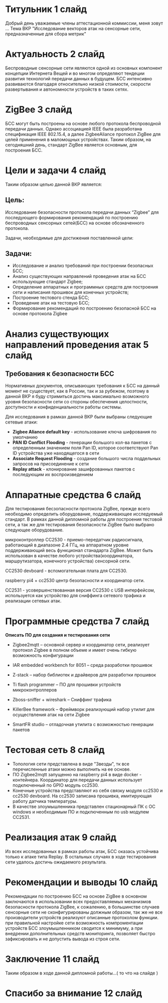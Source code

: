 # Титульник 1 слайд

Добрый день уважаемые члены аттестационной коммиссии, меня зовут ... Тема ВКР "Исследование векторов атак на сенсорные сети, предназначенные для сбора метрик"

# Актуальность 2 слайд

Беспроводные сенсорные сети являются одной из основных компонент концепции Интернета Вещей и во многом определяют тендеции развития технологий передачи данных в будущем. БСС интенсивно развиваются благодаря относительно низкой стоимости, скорости развертывания и автономности устройств в таких сетях.

# ZigBee 3 слайд

БСС могут быть построены на основе любого протокола беспроводной передачи данных. Однако ассоциацией IEEE была разработана спецификация IEEE 802.15.4, а далее ZigbeeAliance протокол ZigBee для целей применения в маломощных устройствах. Таким образом, на сегодняшний день, стандарт ZigBee является основным, для построения БСС.

# Цели и задачи 4 слайд

Таким образом целью данной ВКР является:

## Цель: 
Исследование безопасности протокола передачи данных “Zigbee” для последующего формирования рекомендаций по построению беспроводных сенсорных сетей(БСС) на основе обозначенного протокола.

Задачи, необходимые для достижения поставленной цели:

## Задачи:
* Исследование и анализ требований при построении безопасных БСС;
* Анализ существующих направлений проведения атак на БСС использующие стандарт Zigbee;   
* Определение аппаратных и программных средств для построения сети и написания прошивок для конечных устройств;
* Построение тестового стенда БСС;
* Проведение атак на тестовую БСС;
* Формирование рекомендаций по построению безопасной БСС на основе протокола Zigbee

# Анализ существующих направлений проведения атак 5 слайд

## Требования к безопасности БСС
 Нормативных документов, описывающих требования к БСС на данный момент не существует, как в России, так и за рубежом, поэтому в данной ВКР я буду стримиться достичь максимально возможного уровня безопасности сети со стороны обеспечения целостности, доступности и конфиденциальности работы системы.

Для исследования в рамках данной ВКР были выбраны следующие сетевые атаки:

* **Zigbee Aliance default key** - использование ключа шифрования по умолчанию
* **PAN ID Conflict Flooding** - генерации большого кол-ва пакетов с определенным значением поля Pan ID, которое соответствуют Pan ID устройства уже находящегося в сети
* **Associate Request Flooding** - создание большого числа поддельных запросов на присоединение к сети
* **Replay attack** - клонирование зашифрованных пакетов с последующим их воспроизведением 

# Аппаратные средства 6 слайд

Для тестирования бесзопасности протокола ZigBee, прежде всего необходимо определить оборудование, поддерживающее исследуемый стандарт. В рамках данной дипломной работы для построения тестовой сети, а так же для тестирования безопасности ZigBee было выбрано следующее оборудование.

микроконтроллер CC2530 - приемо-передатчик радиосигнала, работающий в диапазоне 2.4 ГГц, на аппаратном уровне поддерживающий весь функционал станадарта ZigBee. Может быть использован в качестве любого устройства(координатора, маршрутизатора, конечного устройства) сенсорной сети.

СС2530 devboard - вспомогательная плата для CC2530.

raspberry pi4 + сс2530 центр безопасности и координатор сети.

СС2531 - усовершенствованная версия CC2530 с USB интерфейсом, используется как устройство для сниффинга сетевого трафика и реализации сетевых атак.

# Программные средства 7 слайд

**Описать ПО для создания и тестирования сети**

* Zigbee2mqtt – основной сервер и координатор сети, реализует протокол Zigbee в полном объеме и имеет очень гибкую возможность конфигурации
* IAR embedded workbench for 8051 – среда разработки прошивок
* Z-stack – набор библиотек и драйверов для разработки прошивок
* Ti flash programmer – ПО для прошивки устройств микроконтроллеров

* Zboss-sniffer + wireshark – Сниффинг трафика
* KillerBee framework – Фреймворк реализующий набор утилит для осуществления атак на сети Zigbee 
* SmartFR studio – отладочная утилита с возможностью генерации пакетов


# Тестовая сеть 8 слайд

* Топология сети представлена в виде "Звезды", тк все перечисленные атаки можно выполнить на ее основе.
* ПО Zigbee2mqtt запущенно на raspberry pi4 в виде docker - контейнера. Координатор для передачи данных использует подключенный по GPIO модуль cc2530.
* Конечные устройства представляют из себя связку модуля cc2530 и cc2530 devboard. На cc2530 записана прошивка, имитирующая работу датчика температуры.
* В качестве злоумышленника представлен стационарный ПК с ОС windows и необходимым ПО и подключенным по usb модулем CC2531.

# Реализация атак 9 слайд

Из всех исследованных в рамках работы атак, БСС оказась устойчива только к атаке типа Replay. В остальных случаях в ходе тестирования сети удалось достичь ожидаемого результата.

# Рекомендации и выводы 10 слайд

Рекомендации по построению БСС на основе ZigBee в основном заключаются в использовании всех предоставляемых механизмов безопасности протокола ZigBee, к сожалению, в большинстве случаев сенсорные сети не сконфигурированы должным образом, так же не все производители устройств реализуют описанные протоколом функции. при правильной настройке сети возможность компроментации устройств БСС злоумышленником сводится к минимуму, а при внедрении дополнительных средств мониторинга, позволяет быстро зафиксировать и не допустить вывода из строя сети.


# Заключение 11 слайд

Таким образом в ходе данной дипломной работы...( то что на слайде )


# Спасибо за внимание 12 слайд
